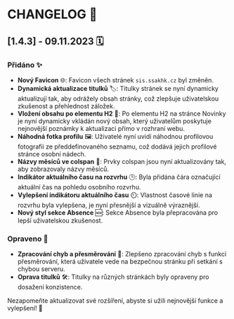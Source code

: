 # CHANGELOG 📘

## [1.4.3] - 09.11.2023 🗓️

### Přidáno ✨
- **Nový Favicon** 🌐: Favicon všech stránek `sis.ssakhk.cz` byl změněn.
- **Dynamická aktualizace titulků** 🏷️: Titulky stránek se nyní dynamicky aktualizují tak, aby odrážely obsah stránky, což zlepšuje uživatelskou zkušenost a přehlednost záložek.
- **Vložení obsahu po elementu H2** 📝: Po elementu H2 na stránce Novinky je nyní dynamicky vkládán nový obsah, který uživatelům poskytuje nejnovější poznámky k aktualizaci přímo v rozhraní webu.
- **Náhodná fotka profilu** 🖼️: Uživatelé nyní uvidí náhodnou profilovou fotografii ze předdefinovaného seznamu, což dodává jejich profilové stránce osobní nádech.
- **Názvy měsíců ve colspan** 📆: Prvky colspan jsou nyní aktualizovány tak, aby zobrazovaly názvy měsíců.
- **Indikátor aktuálního času na rozvrhu** 🕒: Byla přidána čára označující aktuální čas na pohledu osobního rozvrhu.
- **Vylepšení indikátoru aktuálního času** ⏲️: Vlastnost časové linie na rozvrhu byla vylepšena, je nyní přesnější a vizuálně výraznější.
- **Nový styl sekce Absence** 🆕: Sekce Absence byla přepracována pro lepší uživatelskou zkušenost.

### Opraveno 🔧
- **Zpracování chyb a přesměrování** 🚨: Zlepšeno zpracování chyb s funkcí přesměrování, která uživatele vede na bezpečnou stránku při setkání s chybou serveru.
- **Oprava titulků** 🛠️: Titulky na různých stránkách byly opraveny pro dosažení konzistence.

Nezapomeňte aktualizovat své rozšíření, abyste si užili nejnovější funkce a vylepšení! 🚀

